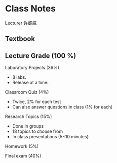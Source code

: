 # Class Notes

Lecturer		许威威

## Textbook


## Lecture Grade (100 %)

Laboratory Projects (36%)

- 8 labs.
- Release at a time.

Classroom Quiz  (4%)

- Twice, 2% for each test
- Can also answer questions in class (1%  for each)

Research Topics (15%)

- Done in groups
- 18 topics to choose from
- In class presentations (5~10 minutes)

Homework (5%)

Final exam (40%)